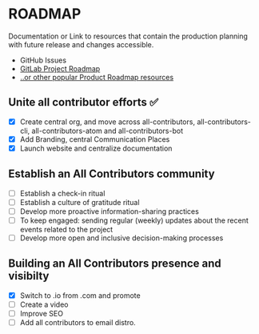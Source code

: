 # ROADMAP

Documentation or Link to resources that contain the production planning with future release and changes accessible.

- GitHub Issues
- [GitLab Project Roadmap](https://docs.gitlab.com/ee/user/group/roadmap/)
- [..or other popular Product Roadmap resources](https://www.actitime.com/project-management/roadmap-software/)

## Unite all contributor efforts ✅

- [x] Create central org, and move across all-contributors, all-contributors-cli, all-contributors-atom and all-contributors-bot
- [x] Add Branding, central Communication Places
- [x] Launch website and centralize documentation

## Establish an All Contributors community

- [ ] Establish a check-in ritual
- [ ] Establish a culture of gratitude ritual 
- [ ] Develop more proactive information-sharing practices
- [ ] To keep engaged: sending regular (weekly) updates about the recent events related to the project 
- [ ] Develop more open and inclusive decision-making processes

## Building an All Contributors presence and visibilty

- [x] Switch to .io from .com and promote
- [ ] Create a video
- [ ] Improve SEO
- [ ] Add all contributors to email distro.
